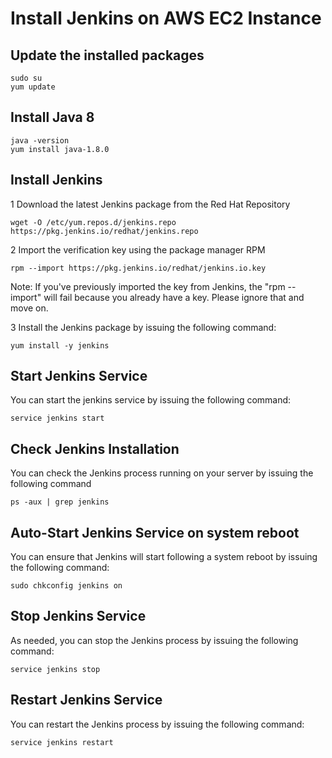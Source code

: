 # Install Jenkins on AWS EC2 Instance



## Update the installed packages
```
sudo su
yum update
```

## Install Java 8
```
java -version
yum install java-1.8.0
```

## Install Jenkins
1 Download the latest Jenkins package from the Red Hat Repository
```
wget -O /etc/yum.repos.d/jenkins.repo https://pkg.jenkins.io/redhat/jenkins.repo
```
2 Import the verification key using the package manager RPM
```
rpm --import https://pkg.jenkins.io/redhat/jenkins.io.key
```

Note: If you've previously imported the key from Jenkins, the "rpm --import" will fail because you already have a key. Please ignore that and move on.

3 Install the Jenkins package by issuing the following command:
```
yum install -y jenkins
```

## Start Jenkins Service
You can start the jenkins service by issuing the following command:
```
service jenkins start
```

## Check Jenkins Installation
You can check the Jenkins process running on your server by issuing the following command 
```
ps -aux | grep jenkins
```

## Auto-Start Jenkins Service on system reboot
You can ensure that Jenkins will start following a system reboot by issuing the following command:
```
sudo chkconfig jenkins on
```

## Stop Jenkins Service
As needed, you can stop the Jenkins process by issuing the following command:
```
service jenkins stop
```

## Restart Jenkins Service
You can restart the Jenkins process by issuing the following command:
```
service jenkins restart
```
